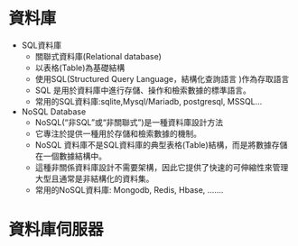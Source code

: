 # 資料庫
- SQL資料庫
  - 關聯式資料庫(Relational database)
  - 以表格(Table)為基礎結構
  - 使用SQL(Structured Query Language，結構化查詢語言 )作為存取語言
  - SQL 是用於資料庫中進行存儲、操作和檢索數據的標準語言。
  - 常用的SQL資料庫:sqlite,Mysql/Mariadb, postgresql, MSSQL… 
- NoSQL Database
  - NoSQL(“非SQL”或“非關聯式”)是一種資料庫設計方法
  - 它專注於提供一種用於存儲和檢索數據的機制。
  - NoSQL 資料庫不是SQL資料庫的典型表格(Table)結構，而是將數據存儲在一個數據結構中。
  - 這種非關係資料庫設計不需要架構，因此它提供了快速的可伸縮性來管理大型且通常是非結構化的資料集。
  - 常用的NoSQL資料庫: Mongodb, Redis, Hbase, …….
# 資料庫伺服器
